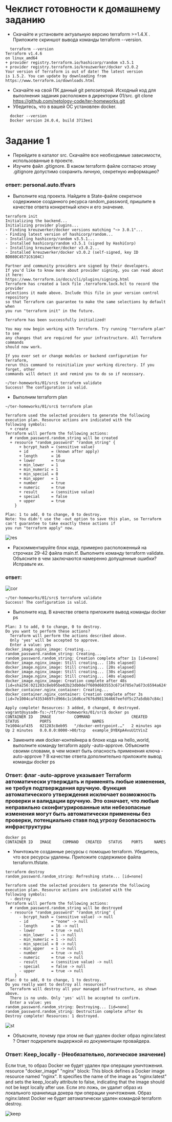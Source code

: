 # Чеклист готовности к домашнему заданию
- Скачайте и установите актуальную версию terraform >=1.4.X . Приложите скриншот вывода команды terraform --version.
```
  terraform --version
Terraform v1.4.6
on linux_amd64
+ provider registry.terraform.io/hashicorp/random v3.5.1
+ provider registry.terraform.io/kreuzwerker/docker v3.0.2
Your version of Terraform is out of date! The latest version
is 1.5.2. You can update by downloading from https://www.terraform.io/downloads.html
```
- Скачайте на свой ПК данный git репозиторий. Исходный код для выполнения задания расположен в директории 01/src.
 git clone https://github.com/netology-code/ter-homeworks.git 
- Убедитесь, что в вашей ОС установлен docker.
```
  docker --version
  Docker version 24.0.4, build 3713ee1
```
# Задание 1
- Перейдите в каталог src. Скачайте все необходимые зависимости, использованные в проекте.
- Изучите файл .gitignore. В каком terraform файле согласно этому .gitignore допустимо сохранить личную, секретную информацию?
### ответ: personal.auto.tfvars
- Выполните код проекта. Найдите в State-файле секретное содержимое созданного ресурса random_password, пришлите в качестве ответа конкретный ключ и его значение.

```
terraform init
Initializing the backend...
Initializing provider plugins...
- Finding kreuzwerker/docker versions matching "~> 3.0.1"...
- Finding latest version of hashicorp/random...
- Installing hashicorp/random v3.5.1...
- Installed hashicorp/random v3.5.1 (signed by HashiCorp)
- Installing kreuzwerker/docker v3.0.2...
- Installed kreuzwerker/docker v3.0.2 (self-signed, key ID BD080C4571C6104C)

Partner and community providers are signed by their developers.
If you'd like to know more about provider signing, you can read about it here:
https://www.terraform.io/docs/cli/plugins/signing.html
Terraform has created a lock file .terraform.lock.hcl to record the provider
selections it made above. Include this file in your version control repository
so that Terraform can guarantee to make the same selections by default when
you run "terraform init" in the future.

Terraform has been successfully initialized!

You may now begin working with Terraform. Try running "terraform plan" to see
any changes that are required for your infrastructure. All Terraform commands
should now work.

If you ever set or change modules or backend configuration for Terraform,
rerun this command to reinitialize your working directory. If you forget, other
commands will detect it and remind you to do so if necessary.

~/ter-homeworks/01/src$ terraform validate
Success! The configuration is valid.
```
- Выполним terraform plan
```
~/ter-homeworks/01/src$ terraform plan

Terraform used the selected providers to generate the following execution plan. Resource actions are indicated with the
following symbols:
  + create
Terraform will perform the following actions:
  # random_password.random_string will be created
  + resource "random_password" "random_string" { 
      + bcrypt_hash = (sensitive value)
      + id          = (known after apply)
      + length      = 16
      + lower       = true
      + min_lower   = 1
      + min_numeric = 1
      + min_special = 0
      + min_upper   = 1
      + number      = true
      + numeric     = true
      + result      = (sensitive value)
      + special     = false
      + upper       = true
    }

Plan: 1 to add, 0 to change, 0 to destroy.
Note: You didn't use the -out option to save this plan, so Terraform can't guarantee to take exactly these actions if
you run "terraform apply" now.
```
![res](https://github.com/EVolgina/devops27-tf/blob/main/result.PNG)

- Раскомментируйте блок кода, примерно расположенный на строчках 29-42 файла main.tf. Выполните команду terraform validate. Объясните в чем заключаются намеренно допущенные ошибки? Исправьте их.
### ответ:
![cor](https://github.com/EVolgina/devops27-tf/blob/main/corect.PNG)
```
~/ter-homeworks/01/src$ terraform validate
Success! The configuration is valid.
```
- Выполните код. В качестве ответа приложите вывод команды docker ps
```
Plan: 3 to add, 0 to change, 0 to destroy.
Do you want to perform these actions?
  Terraform will perform the actions described above.
  Only 'yes' will be accepted to approve.
  Enter a value: yes
docker_image.nginx_image: Creating...
random_password.random_string: Creating...
random_password.random_string: Creation complete after 1s [id=none]
docker_image.nginx_image: Still creating... [10s elapsed]
docker_image.nginx_image: Still creating... [20s elapsed]
docker_image.nginx_image: Still creating... [30s elapsed]
docker_image.nginx_image: Still creating... [40s elapsed]
docker_image.nginx_image: Creation complete after 48s [id=sha256:021283c8eb95be02b23db0de7f609d603553c6714785e7a673c6594a624ffbdanginx:latest]
docker_container.nginx_container: Creating...
docker_container.nginx_container: Creation complete after 3s [id=7e1004caf43534697cd966c1c16d6ce7676d981364667eefdf5c27a5dbb7c84c]

Apply complete! Resources: 3 added, 0 changed, 0 destroyed.
vagrant@sysadm-fs:~/tf/ter-homeworks/01/src$ docker ps
CONTAINER ID   IMAGE          COMMAND                  CREATED         STATUS         PORTS                  NAMES
7e1004caf435   021283c8eb95   "/docker-entrypoint.…"   2 minutes ago   Up 2 minutes   0.0.0.0:8000->80/tcp   example_DYBXpA4vuU1tVisZ

```
- Замените имя docker-контейнера в блоке кода на hello_world, выполните команду terraform apply -auto-approve. Объясните своими словами, в чем может быть опасность применения ключа -auto-approve ? В качестве ответа дополнительно приложите вывод команды docker ps
### Ответ: флаг -auto-approve указывает Terraform автоматически утверждать и применять любые изменения, не требуя подтверждения вручную. Функция автоматического утверждения исключает возможность проверки и валидации вручную. Это означает, что любые неправильно сконфигурированные или небезопасные изменения могут быть автоматически применены без проверки, потенциально ставя под угрозу безопасность инфраструктуры
```
docker ps
CONTAINER ID   IMAGE     COMMAND   CREATED   STATUS    PORTS     NAMES
```
- Уничтожьте созданные ресурсы с помощью terraform. Убедитесь, что все ресурсы удалены. Приложите содержимое файла terraform.tfstate.
```
terraform destroy
random_password.random_string: Refreshing state... [id=none]

Terraform used the selected providers to generate the following execution plan. Resource actions are indicated with the
following symbols:
  - destroy
Terraform will perform the following actions:
  # random_password.random_string will be destroyed
  - resource "random_password" "random_string" {
      - bcrypt_hash = (sensitive value) -> null
      - id          = "none" -> null
      - length      = 16 -> null
      - lower       = true -> null
      - min_lower   = 1 -> null
      - min_numeric = 1 -> null
      - min_special = 0 -> null
      - min_upper   = 1 -> null
      - number      = true -> null
      - numeric     = true -> null
      - result      = (sensitive value) -> null
      - special     = false -> null
      - upper       = true -> null
    }
Plan: 0 to add, 0 to change, 1 to destroy.
Do you really want to destroy all resources?
  Terraform will destroy all your managed infrastructure, as shown above.
  There is no undo. Only 'yes' will be accepted to confirm.
  Enter a value: yes
random_password.random_string: Destroying... [id=none]
random_password.random_string: Destruction complete after 0s
Destroy complete! Resources: 1 destroyed.
```
![st](https://github.com/EVolgina/devops27-tf/blob/main/state.PNG)
- Объясните, почему при этом не был удален docker образ nginx:latest ? Ответ подкрепите выдержкой из документации провайдера.
### Ответ: Keep_locally - (Необязательно, логическое значение) 
Если true, то образ Docker не будет удален при операции уничтожения.
resource "docker_image" "nginx" block: This block defines a Docker image resource named "nginx". It specifies the name of the image as "nginx:latest" and sets the keep_locally attribute to false, indicating that the image should not be kept locally after use.
Если это ложь, он удалит образ из локального хранилища докера при операции уничтожения.
Образ nginx:latest Docker не будет автоматически удален командой terraform destroy.

![keep](https://github.com/EVolgina/devops27-tf/blob/main/keep.PNG)
